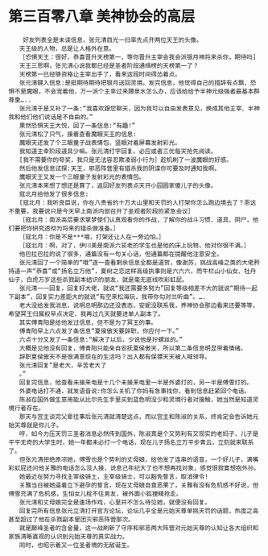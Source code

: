 # 第三百零八章 美神协会的高层
        好友列表全是未读信息，张元清目光一扫率先点开两位天王的头像。
       天王级的人物，总是让人格外在意。
       ［恐惧天王：很好，恭喜晋升天榜第一，等你晋升主宰会我会派银月神将来杀你，期待吗]
       天王三思啊，张元清心说我都已经是圣者阶段通缉榜的天榜第一了？
       天榜第一已经够资格让主宰出手了，看来这段时间得怂着点。
       张元清键入信息:是挺期待期待把银月送回灵境。发完信息，他觉得自己的措辞有点飘，恐惧不是魔眼，不会宠着他，万一派个主幸过来蹲泉水怎么办，应该给给予半神元级强者最基本群尊重…..
       张元清于是又补了一条:“我喜欢跟您聊天，因为我可以自由发表意见，换成其他主宰、半神我和他们他们说话是不自由的。”
       果然恐惧天王大悦，回了一条信息:“有趣!”
       张元清松了只气，接着查看魔眼天王的信息:
       魔眼天还发了个三眼童子战表情包，竖眼对着屏幕发射彩光。
       我知道主幸阶段道具少嘛。张元清打字回复。必应或者三优每天抢先阅读。
       [我不需要你的夸奖，我只是无法容忍欺凌弱小行为］趁机刷了一波魔眼的好感。
       然后他发信息试探:天王，邪恶阵营里有猎杀我的阴谋你可要及时通知我啊。
       魔眼天王又发一个三眼童子发射彩光的表情包。
       张元清本来想了想还是算了，返回好友列表点天开小园圆家傻儿子的头像。
       寇北月给他发了很多信息:
       [寇北月：我听良臣说，你在八贵省的十万大山里和天罚的人打架你怎么跑边境去了？恩这不重要，我要说只是今天早上南派内部召开了圣观者阶段的紧急会议］
       ［寇北月：南派高层要求掌梦使们认真观看你的作战，了解你的战斗习惯、道具、阴尸，他们要把你研究透彻为将来的猎杀做准备。］
       ［寇北月：你是不是***哦，打架还让人在一旁边怕。］
       ［寇北月：啊，对了，伊川美是南派六苌老的学生也是他的床上玩物，他对你很不满。］
       他巴拉巴拉的说了很多，通篇没有一句关心话，但通篇都在提醒他注意安全。
       张元清回了一个简单的“哦”逐一查看剩余信息全都是道贺，像谢苏，挑战高峰之类的大佬矜持道一声“恭喜”或“扬名立万他”，夏树之恋这样高级执事则是六六六，而牛栏山小仙女、牡丹仙子，白虎万岁这些杀戮副本结识的朋友，就是毫无底线吹彩虹屁。
       张元清一一回复，回复好大佬，就说“我还需要多努力”回复等级相差不大的就说“期待一起下副本”，回复实力差距大的就说“有空来松海玩，我带你勾对兰听曲”。….
       老大没给发我消息，说明总明那边还没表态，安妮没联系我，养神协会那边看来还要等等，希望冥王归属权早点决定，我再过几天就要进单人副本了。
       其实傅青阳是给他发过信息，但不是为了冥王的事。
       傅青阳早上六点发了条信息“夏侯傲天要辞职，你应付一下。”
       六点十分又发了一条信息:“解决了以后，少说他是拧螺丝的。”
       大概是见他没有回复，傅青阳只能亲自安抚夏侯傲天，所以第二条信息明显带着情绪。
       辞职夏侯傲天不是很满意现在的生活吗？出入都有保镖天天被人喊领导。
       张元清回复“是老大，辛苦老大了
       。”
       回复完信息，他查看未接来电是十几个未接来电里一半是外婆打的，另一半是傅雪打的。
       外婆电话打不通，就发语音说:你怎么关机了你妈有急事找你，看到信息赶紧回个电话。
       陈淑在国外做生意用能从比尔先生手里买到蓝色明没少和灵境行者对接触，她当然是知道灵境行者存在。
       那天与宫主谈完父辈往事后张元清就清楚这点，而以宫主和陈淑的关系，终肯定会告诉她元始天尊就是你儿子。
       哼，如今力压天罚三圣者消息必然传到国外，陈淑真是个又势利有又现实的老妈子，儿子是平平无奇的大学生时，她一年都未必打一个电话，现在儿子扬名立万平步青云，立刻就来联系了。
       但张元清拒绝原凉她，傅雪也是个势利的丈母娘，给他发了连串的语音，一个好儿子，满嘴彩虹屁还问他关雅的电话怎么没人接，说息己年纪大了也不想再找对象，感觉很寂寞想抱外孙。
       她最近在努力寻找主宰级骑土，主宰级骑士，可以豁免誓言，取消律令!
       关雅当日被她逼着立下避孕的誓言，现在丈母娘自食恶果了，关雅有没有危机感不好说，但傅雪充满了危机感，生怕女儿栓不住男友，被外面小狐狸精抢走。
       张元清和丈母娘完全是逢场作戏，心里并不怎么待见她，就便没有回复。
       回复完所有信息张元立清打开官方论坛，论坛几乎全是元始天尊单挑天罚的话题，热度之高甚至超过了他在杀戮副本里团灭邪恶阵营那次。
       就是巅峰圣者的含金量，这一战刷新了守序和邪恶两大阵营对元始天尊的认知让各大组织和家族清晰直观的认识到元始天尊的真实战力。
       同时，也昭示着又一位圣者境的无敌诞生。
